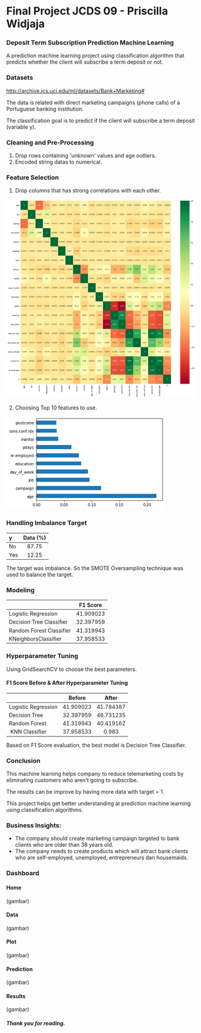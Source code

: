 # Final Project JCDS 09 - Priscilla Widjaja

### Deposit Term Subscription Prediction Machine Learning

A prediction machine learning project using classification algorithm that predicts whether the client will subscribe a term deposit or not.

### Datasets

http://archive.ics.uci.edu/ml/datasets/Bank+Marketing#

The data is related with direct marketing campaigns (phone calls) of a Portuguese banking institution.

The classification goal is to predict if the client will subscribe a term deposit (variable y).


### Cleaning and Pre-Processing

1. Drop rows containing 'unknown' values and age outliers.
2. Encoded string datas to numerical.

### Feature Selection

1. Drop columns that has strong correlations with each other.

![Corr](Corr.png)

2. Choosing Top 10 features to use.

![FeatureSelection](FeatureSelection.png)

### Handling Imbalance Target

| y | Data (%) |
|:-|:-:|
| No | 87.75 |
| Yes | 12.25 |

The target was imbalance. So the SMOTE Oversampling technique was used to balance the target.

### Modeling

|           |  F1 Score  |
|:-|:-:|
| Logistic Regression | 41.909023 |
| Decision Tree Classifier | 32.397959 |
| Random Forest Classifier | 41.319943 |
| KNeighborsClassifier | 37.958533 |

### Hyperparameter Tuning

Using GridSearchCV to choose the best parameters.

#### F1 Score Before & After Hyperparameter Tuning

|           |  Before  | After |
|:-|:-:|:-:|
| Logistic Regression | 41.909023 | 41.784387 |
| Decision Tree | 32.397959 | 46.731235 |
| Random Forest | 41.319943 | 40.419162 |
|  KNN Classifier | 37.958533 | 0.983 |

Based on F1 Score evaluation, the best model is Decision Tree Classifier.

### Conclusion
This machine learning helps company to reduce telemarketing costs by eliminating customers who aren't going to subscribe.

The results can be improve by having more data with target = 1.

This project helps get better understanding at prediction machine learning using classification algorithms.


### Business Insights:

- The company should create marketing campaign targeted to bank clients who are older than 38 years old.
- The company needs to create products which will attract bank clients who are self-employed, unemployed, entrepreneurs dan housemaids.

### Dashboard

#### Home

(gambar)

#### Data

(gambar)

#### Plot

(gambar)

#### Prediction

(gambar)

#### Results

(gambar)

##### Thank you for reading.

